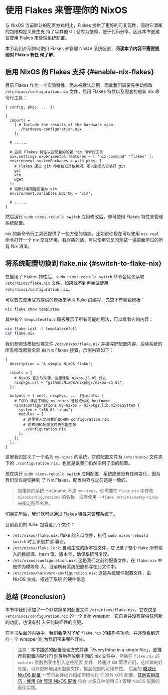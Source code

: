 # 使用 Flakes 来管理你的 NixOS

与 NixOS 当前默认的配置方式相比，Flakes 提供了更好的可复现性，同时它清晰的包结构定义原生支
持了以其他 Git 仓库为依赖，便于代码分享，因此本书更建议使用 Flakes 来管理系统配置。

本节我们介绍如何使用 Flakes 来管理 NixOS 系统配置，**阅读本节内容不需要提前对 Flakes 有任
何了解**。

## 启用 NixOS 的 Flakes 支持 {#enable-nix-flakes}

目前 Flakes 作为一个实验特性，仍未被默认启用，因此我们需要先手动修改
`/etc/nixos/configuration.nix` 文件，启用 Flakes 特性以及配套的船新 nix 命令行工具：

```nix{12,15}
{ config, pkgs, ... }:

{
  imports =
    [ # Include the results of the hardware scan.
      ./hardware-configuration.nix
    ];

  # ......

  # 启用 Flakes 特性以及配套的船新 nix 命令行工具
  nix.settings.experimental-features = [ "nix-command" "flakes" ];
  environment.systemPackages = with pkgs; [
    # Flakes 通过 git 命令拉取其依赖项，所以必须先安装好 git
    git
    vim
    wget
  ];
  # 将默认编辑器设置为 vim
  environment.variables.EDITOR = "vim";

  # ......
}
```

然后运行 `sudo nixos-rebuild switch` 应用修改后，即可使用 Flakes 特性来管理系统配置。

nix 的新命令行工具还提供了一些方便的功能，比如说你现在可以使用 `nix repl` 命令打开一个 nix
交互环境，有兴趣的话，可以使用它复习测试一遍前面学过的所有 Nix 语法。

## 将系统配置切换到 flake.nix {#switch-to-flake-nix}

在启用了 Flakes 特性后，`sudo nixos-rebuild switch` 命令会优先读取 `/etc/nixos/flake.nix`
文件，如果找不到再尝试使用 `/etc/nixos/configuration.nix`。

可以首先使用官方提供的模板来学习 flake 的编写，先查下有哪些模板：

```bash
nix flake show templates
```

其中有个 `templates#full` 模板展示了所有可能的用法，可以看看它的内容：

```bash
nix flake init -t templates#full
cat flake.nix
```

我们参照该模板创建文件 `/etc/nixos/flake.nix` 并编写好配置内容，后续系统的所有修改都将全部
由 Nix Flakes 接管，示例内容如下：

```nix{16}
{
  description = "A simple NixOS flake";

  inputs = {
    # NixOS 官方软件源，这里使用 nixos-25.05 分支
    nixpkgs.url = "github:NixOS/nixpkgs/nixos-25.05";
  };

  outputs = { self, nixpkgs, ... }@inputs: {
    # TODO 请将下面的 my-nixos 替换成你的 hostname
    nixosConfigurations.my-nixos = nixpkgs.lib.nixosSystem {
      system = "x86_64-linux";
      modules = [
        # 这里导入之前我们使用的 configuration.nix，
        # 这样旧的配置文件仍然能生效
        ./configuration.nix
      ];
    };
  };
}
```

这里我们定义了一个名为 `my-nixos` 的系统，它的配置文件为 `/etc/nixos/` 文件夹下的
`./configuration.nix`，也就是说我们仍然沿用了旧的配置。

现在执行 `sudo nixos-rebuild switch` 应用配置，系统应该没有任何变化，因为我们仅仅是切换到
了 Nix Flakes，配置内容与之前还是一致的。

> 如果你的系统 Hostname 不是 `my-nixos`，你需要在 `flake.nix` 中修改 `nixosConfigurations`
> 的名称，或者使用 `--flake /etc/nixos#my-nixos` 来指定配置名称。

切换完毕后，我们就可以通过 Flakes 特性来管理系统了。

目前我们的 flake 包含这几个文件：

- `/etc/nixos/flake.nix`: flake 的入口文件，执行 `sudo nixos-rebuild switch` 时会识别并部
  署它。
- `/etc/nixos/flake.lock`: 自动生成的版本锁文件，它记录了整个 flake 所有输入的数据源、hash
  值、版本号，确保系统可复现。
- `/etc/nixos/configuration.nix`: 这是我们之前的配置文件，在 `flake.nix` 中被作为模块导
  入，目前所有系统配置都写在此文件中。
- `/etc/nixos/hardware-configuration.nix`: 这是系统硬件配置文件，由 NixOS 生成，描述了系统
  的硬件信息

## 总结 {#conclusion}

本节中我们添加了一个非常简单的配置文件 `/etc/nixos/flake.nix`，它仅仅是
`/etc/nixos/configuration.nix` 的一个 thin wrapper，它自身并没有提供任何新的功能，也没有引
入任何破坏性的变更。

在本书后面的内容中，我们会学习了解 `flake.nix` 的结构与功能，并逐渐看到这样一个 wrapper 能
为我们带来哪些好处。

> 注意：**本书描述的配置管理方式并非「Everything in a single file」，更推荐将配置内容分门
> 别类地存放到不同的 nix 文件中**，然后在 `flake.nix` 的 `modules` 参数列表中引入这些配置
> 文件，并通过 Git 管理它们。这样做的好处是，可以更好地组织配置文件，提高配置的可维护性。
> 后面的 [模块化 NixOS 配置](./modularize-the-configuration.md) 一节将会详细介绍如何模块化
> 你的 NixOS 配置，[其他实用技巧 - 使用 Git 管理 NixOS 配置](./other-useful-tips.md) 将会
> 介绍几种使用 Git 管理 NixOS 配置的最佳实践。

[nix flake - Nix Manual]:
  https://nixos.org/manual/nix/stable/command-ref/new-cli/nix3-flake#flake-inputs
[nixpkgs/flake.nix]: https://github.com/NixOS/nixpkgs/tree/nixos-25.05/flake.nix
[nixpkgs/nixos/lib/eval-config.nix]:
  https://github.com/NixOS/nixpkgs/tree/nixos-25.05/nixos/lib/eval-config.nix
[Module System - Nixpkgs]:
  https://github.com/NixOS/nixpkgs/blob/nixos-25.05/doc/module-system/module-system.chapter.md
[nixpkgs/nixos-25.05/lib/modules.nix - _module.args]:
  https://github.com/NixOS/nixpkgs/blob/nixos-25.05/lib/modules.nix#L122-L184
[nixpkgs/nixos-25.05/nixos/doc/manual/development/option-types.section.md#L237-L244]:
  https://github.com/NixOS/nixpkgs/blob/nixos-25.05/nixos/doc/manual/development/option-types.section.md?plain=1#L237-L244
